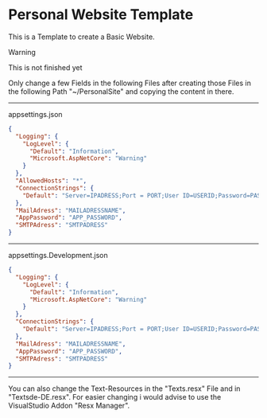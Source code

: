 # Personal Website Template 

This is a Template to create a Basic Website.

> [!WARNING]
> This is not finished yet

Only change a few Fields in the following Files after creating those Files in the following Path "~/PersonalSite" and copying the content in there.

---
appsettings.json

```json
{
  "Logging": {
    "LogLevel": {
      "Default": "Information",
      "Microsoft.AspNetCore": "Warning"
    }
  },
  "AllowedHosts": "*",
  "ConnectionStrings": {
    "Default": "Server=IPADRESS;Port = PORT;User ID=USERID;Password=PASSWORD;Database=DATABASENAME"
  },
  "MailAdress": "MAILADRESSNAME",
  "AppPassword": "APP_PASSWORD",
  "SMTPAdress": "SMTPADRESS"
}
```
---

appsettings.Development.json

```json
{
  "Logging": {
    "LogLevel": {
      "Default": "Information",
      "Microsoft.AspNetCore": "Warning"
    }
  },
  "ConnectionStrings": {
    "Default": "Server=IPADRESS;Port = PORT;User ID=USERID;Password=PASSWORD;Database=DATABASENAME"
  },
  "MailAdress": "MAILADRESSNAME",
  "AppPassword": "APP_PASSWORD",
  "SMTPAdress": "SMTPADRESS"
}
```

---
You can also change the Text-Resources in the "Texts.resx" File and in "Textsde-DE.resx".
For easier changing i would advise to use the VisualStudio Addon "Resx Manager".
